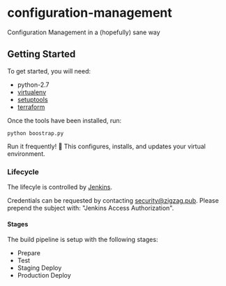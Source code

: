 # configuration-management

Configuration Management in a (hopefully) sane way

## Getting Started

To get started, you will need:
  * python-2.7
  * [virtualenv](https://virtualenv.pypa.io/en/latest/installation.html)
  * [setuptools](https://pypi.python.org/pypi/setuptools#installation-instructions)
  * [terraform](https://terraform.io/downloads.html)

Once the tools have been installed, run:
```
python boostrap.py
```
Run it frequently! :rocket: This configures, installs, and updates your virtual environment.

### Lifecycle

The lifecyle is controlled by [Jenkins](https://ci.int.zigzag.pub/job/Configuration%20Management/).

Credentials can be requested by contacting [security@zigzag.pub](mailto:security@zigzag.pub). Please prepend the subject with: "Jenkins Access Authorization".

#### Stages

The build pipeline is setup with the following stages:
  * Prepare
  * Test
  * Staging Deploy
  * Production Deploy
